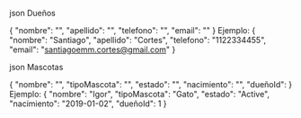 json Dueños

{
    "nombre": "",
    "apellido": "",
    "telefono": "",
    "email": ""
}
Ejemplo:
{
    "nombre": "Santiago",
    "apellido": "Cortes",
    "telefono": "1122334455",
    "email": "santiagoemm.cortes@gmail.com"
}

json Mascotas

{
    "nombre": "",
    "tipoMascota": "",
    "estado": "",
    "nacimiento": "",
    "dueñoId": 
}
Ejemplo:
{
    "nombre": "Igor",
    "tipoMascota": "Gato",
    "estado": "Active",
    "nacimiento": "2019-01-02",
    "dueñoId": 1
}